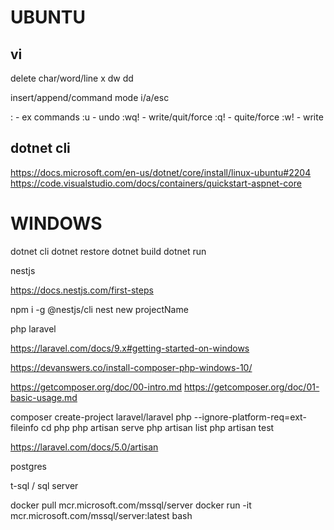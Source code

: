 UBUNTU
============

vi
----------------

delete char/word/line 
x dw dd

insert/append/command mode
i/a/esc

: - ex commands
:u - undo
:wq! - write/quit/force
:q! - quite/force
:w! - write

dotnet cli
----------------
https://docs.microsoft.com/en-us/dotnet/core/install/linux-ubuntu#2204
https://code.visualstudio.com/docs/containers/quickstart-aspnet-core



WINDOWS
==============

dotnet cli
dotnet restore
dotnet build
dotnet run

nestjs

https://docs.nestjs.com/first-steps

npm i -g @nestjs/cli
nest new projectName

php laravel

https://laravel.com/docs/9.x#getting-started-on-windows

https://devanswers.co/install-composer-php-windows-10/

https://getcomposer.org/doc/00-intro.md
https://getcomposer.org/doc/01-basic-usage.md


composer create-project laravel/laravel php --ignore-platform-req=ext-fileinfo
cd php
php artisan serve
php artisan list
php artisan test

https://laravel.com/docs/5.0/artisan

postgres



t-sql / sql server

docker pull mcr.microsoft.com/mssql/server
docker run -it mcr.microsoft.com/mssql/server:latest bash
